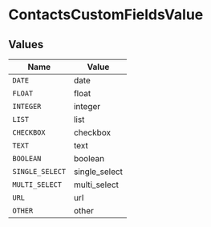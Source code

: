 # ContactsCustomFieldsValue


## Values

| Name            | Value           |
| --------------- | --------------- |
| `DATE`          | date            |
| `FLOAT`         | float           |
| `INTEGER`       | integer         |
| `LIST`          | list            |
| `CHECKBOX`      | checkbox        |
| `TEXT`          | text            |
| `BOOLEAN`       | boolean         |
| `SINGLE_SELECT` | single_select   |
| `MULTI_SELECT`  | multi_select    |
| `URL`           | url             |
| `OTHER`         | other           |